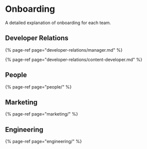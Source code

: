 # Onboarding

A detailed explanation of onboarding for each team. 

## Developer Relations

{% page-ref page="developer-relations/manager.md" %}

{% page-ref page="developer-relations/content-developer.md" %}

## People

{% page-ref page="people/" %}

## Marketing

{% page-ref page="marketing/" %}

## Engineering

{% page-ref page="engineering/" %}



